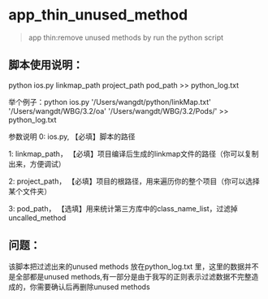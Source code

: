 # app_thin_unused_method
> app thin:remove unused methods by run the python script 

## 脚本使用说明：
python ios.py linkmap_path project_path pod_path >> python_log.txt

举个例子：python ios.py '/Users/wangdt/python/linkMap.txt' '/Users/wangdt/WBG/3.2/oa' '/Users/wangdt/WBG/3.2/Pods/' >> python_log.txt

参数说明
0: ios.py,	【必填】脚本的路径

1: linkmap_path，	【必填】项目编译后生成的linkmap文件的路径（你可以复制出来，方便调试）

2: project_path，	【必填】项目的根路径，用来遍历你的整个项目（你可以选择某个文件夹）

3: pod_path，	【选填】用来统计第三方库中的class_name_list，过滤掉uncalled_method

## 问题：
该脚本把过滤出来的unused methods 放在python_log.txt 里，这里的数据并不是全部都是unused methods,有一部分是由于我写的正则表示过滤数据不完整造成的，你需要确认后再删除unused methods
